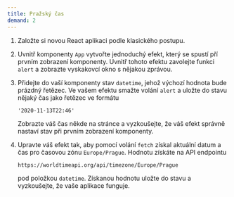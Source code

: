 ```yaml
---
title: Pražský čas
demand: 2
---
```


1. Založte si novou React aplikaci podle klasického postupu.
1. Uvnitř komponenty `App` vytvořte jednoduchý efekt, který se spustí pří prvním zobrazení komponenty. Uvnitř tohoto efektu zavolejte funkci `alert` a zobrazte vyskakovcí okno s nějakou zprávou.
1. Přidejte do vaší komponenty stav `datetime`, jehož výchozí hodnota bude prázdný řetězec. Ve vašem efektu smažte volání `alert` a uložte do stavu nějaký čas jako řetězec ve formátu

   ```
   '2020-11-13T22:46'
   ```

   Zobrazte váš čas někde na stránce a vyzkoušejte, že váš efekt správně nastaví stav při prvním zobrazení komponenty.

1. Upravte váš efekt tak, aby pomocí volání `fetch` získal aktuální datum a čas pro časovou zónu `Europe/Prague`. Hodnotu získáte na API endpointu

   ```
   https://worldtimeapi.org/api/timezone/Europe/Prague
   ```

   pod položkou `datetime`. Získanou hodnotu uložte do stavu a vyzkoušejte, že vaše aplikace funguje.
